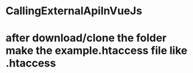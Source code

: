 # CallingExternalApiInVueJs
# after download/clone the folder make the example.htaccess file like .htaccess